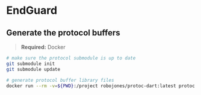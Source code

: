 # EndGuard

## Generate the protocol buffers

> **Required:** Docker

```bash
# make sure the protocol submodule is up to date
git submodule init
git submodule update

# generate protocol buffer library files
docker run --rm -v=${PWD}:/project robojones/protoc-dart:latest protoc -I=protocol/protos --dart_out=lib/src/protos protocol/protos/protocol.proto
```
